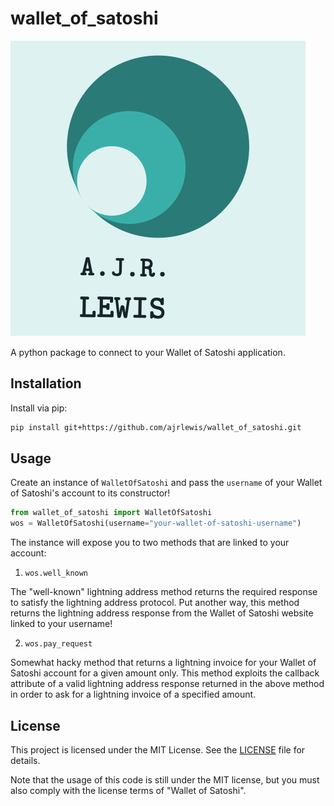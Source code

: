 # wallet_of_satoshi

![My Project Logo](images/logo.png)

A python package to connect to your Wallet of Satoshi application.

## Installation

Install via pip:

```bash
pip install git+https://github.com/ajrlewis/wallet_of_satoshi.git
```

## Usage

Create an instance of `WalletOfSatoshi` and pass the `username` of your Wallet of Satoshi's account to its constructor!

```python
from wallet_of_satoshi import WalletOfSatoshi
wos = WalletOfSatoshi(username="your-wallet-of-satoshi-username")
```

The instance will expose you to two methods that are linked to your account:

1. `wos.well_known`

The "well-known" lightning address method returns the required response to satisfy the lightning address protocol. Put another way, this method returns the lightning address response from the Wallet of Satoshi website linked to your username!

2. `wos.pay_request`

Somewhat hacky method that returns a lightning invoice for your Wallet of Satoshi account for a given amount only. This method exploits the callback attribute of a valid lightning address response returned in the above method in order to ask for a lightning invoice of a specified amount.

## License

This project is licensed under the MIT License. See the [LICENSE](LICENSE) file for details.

Note that the usage of this code is still under the MIT license, but you must also comply with the license terms of "Wallet of Satoshi".
